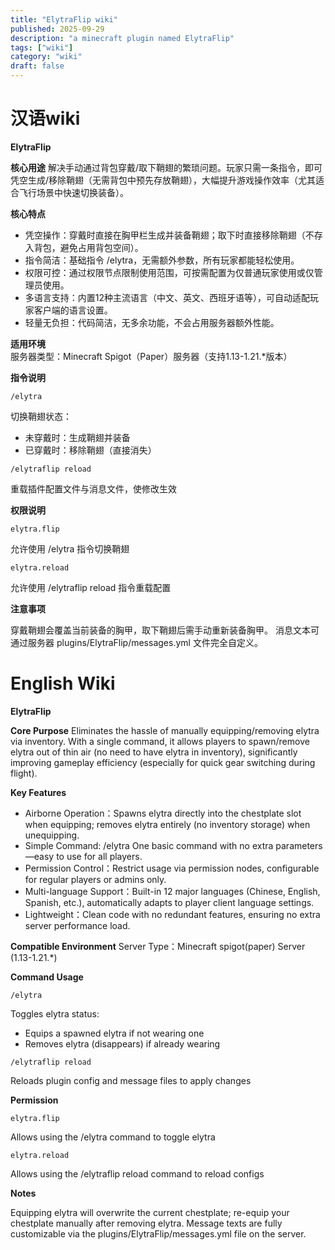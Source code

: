```yaml
---
title: "ElytraFlip wiki"
published: 2025-09-29
description: "a minecraft plugin named ElytraFlip"
tags: ["wiki"]
category: "wiki"
draft: false
---
```


# 汉语wiki

**ElytraFlip**

**核心用途**
解决手动通过背包穿戴/取下鞘翅的繁琐问题。玩家只需一条指令，即可凭空生成/移除鞘翅（无需背包中预先存放鞘翅），大幅提升游戏操作效率（尤其适合飞行场景中快速切换装备）。

**核心特点**
- 凭空操作：穿戴时直接在胸甲栏生成并装备鞘翅；取下时直接移除鞘翅（不存入背包，避免占用背包空间）。
- 指令简洁：基础指令 /elytra，无需额外参数，所有玩家都能轻松使用。
- 权限可控：通过权限节点限制使用范围，可按需配置为仅普通玩家使用或仅管理员使用。
- 多语言支持：内置12种主流语言（中文、英文、西班牙语等），可自动适配玩家客户端的语言设置。
- 轻量无负担：代码简洁，无多余功能，不会占用服务器额外性能。

**适用环境**
服务器类型：Minecraft Spigot（Paper）服务器（支持1.13-1.21.*版本）

**指令说明**

```
/elytra
```
切换鞘翅状态：
- 未穿戴时：生成鞘翅并装备
- 已穿戴时：移除鞘翅（直接消失）


```
/elytraflip reload
```
重载插件配置文件与消息文件，使修改生效


**权限说明**

```
elytra.flip
```
允许使用 /elytra 指令切换鞘翅

```
elytra.reload
```
允许使用 /elytraflip reload 指令重载配置

**注意事项**

穿戴鞘翅会覆盖当前装备的胸甲，取下鞘翅后需手动重新装备胸甲。
消息文本可通过服务器 plugins/ElytraFlip/messages.yml 文件完全自定义。
  




# English Wiki

**ElytraFlip**

**Core Purpose**
Eliminates the hassle of manually equipping/removing elytra via inventory. With a single command, it allows players to spawn/remove elytra out of thin air (no need to have elytra in inventory), significantly improving gameplay efficiency (especially for quick gear switching during flight).

**Key Features**
- Airborne Operation：Spawns elytra directly into the chestplate slot when equipping; removes elytra entirely (no inventory storage) when unequipping.
- Simple Command: /elytra One basic command with no extra parameters—easy to use for all players.
- Permission Control：Restrict usage via permission nodes, configurable for regular players or admins only.
- Multi-language Support：Built-in 12 major languages (Chinese, English, Spanish, etc.), automatically adapts to player client language settings.
- Lightweight：Clean code with no redundant features, ensuring no extra server performance load.

**Compatible Environment**
Server Type：Minecraft spigot(paper) Server (1.13-1.21.*)

**Command Usage**

```
/elytra
```
Toggles elytra status:
- Equips a spawned elytra if not wearing one
- Removes elytra (disappears) if already wearing


```
/elytraflip reload
```
Reloads plugin config and message files to apply changes


**Permission**

```
elytra.flip
```
Allows using the /elytra command to toggle elytra

```
elytra.reload
```
Allows using the /elytraflip reload command to reload configs

**Notes**

Equipping elytra will overwrite the current chestplate; re-equip your chestplate manually after removing elytra.
Message texts are fully customizable via the plugins/ElytraFlip/messages.yml file on the server.
